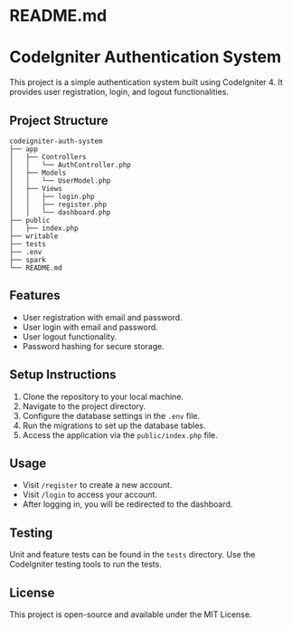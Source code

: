 # README.md

# CodeIgniter Authentication System

This project is a simple authentication system built using CodeIgniter 4. It provides user registration, login, and logout functionalities.

## Project Structure

```
codeigniter-auth-system
├── app
│   ├── Controllers
│   │   └── AuthController.php
│   ├── Models
│   │   └── UserModel.php
│   ├── Views
│   │   ├── login.php
│   │   ├── register.php
│   │   └── dashboard.php
├── public
│   ├── index.php
├── writable
├── tests
├── .env
├── spark
└── README.md
```

## Features

- User registration with email and password.
- User login with email and password.
- User logout functionality.
- Password hashing for secure storage.

## Setup Instructions

1. Clone the repository to your local machine.
2. Navigate to the project directory.
3. Configure the database settings in the `.env` file.
4. Run the migrations to set up the database tables.
5. Access the application via the `public/index.php` file.

## Usage

- Visit `/register` to create a new account.
- Visit `/login` to access your account.
- After logging in, you will be redirected to the dashboard.

## Testing

Unit and feature tests can be found in the `tests` directory. Use the CodeIgniter testing tools to run the tests.

## License

This project is open-source and available under the MIT License.